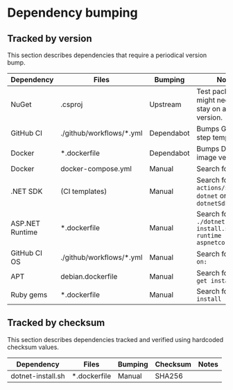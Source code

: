 # Dependency bumping

## Tracked by version

This section describes dependencies that require a periodical version bump.

| Dependency | Files | Bumping | Notes |
|-|-|-|-|
| NuGet | .csproj | Upstream | Test packages might need to stay on a certain version. |
| GitHub CI | ./github/workflows/*.yml | Dependabot | Bumps GitHub step templates |
| Docker | *.dockerfile | Dependabot | Bumps Docker image versions |
| Docker | docker-compose.yml | Manual | Search for `image:` |
| .NET SDK | (CI templates) | Manual | Search for `actions/setup-dotnet` or `dotnetSdkVersion:` |
| ASP.NET Runtime | *.dockerfile | Manual | Search for `./dotnet-install.sh --runtime aspnetcore` |
| GitHub CI OS | ./github/workflows/*.yml | Manual | Search for `runs-on:` |
| APT | debian.dockerfile | Manual | Search for `apt-get install` |
| Ruby gems | *.dockerfile | Manual | Search for `gem install` |

## Tracked by checksum

This section describes dependencies tracked and verified using hardcoded checksum values.

| Dependency | Files | Bumping | Checksum | Notes |
|-|-|-|-|-|
| dotnet-install.sh | *.dockerfile | Manual | SHA256 | |
